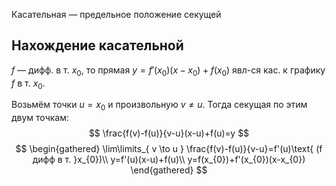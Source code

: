 Касательная — предельное положение секущей

## Нахождение касательной 

$f$ — дифф. в т. $x_{0}$, то прямая $y=f'(x_{0})(x-x_{0})+f(x_{0})$ явл-ся кас. к графику $f$ в т. $x_{0}$.

Возьмём точки $u=x_{0}$ и произвольную $v\ne u$. Тогда секущая по этим двум точкам:
$$
\frac{f(v)-f(u)}{v-u}(x-u)+f(u)=y
$$
$$
\begin{gathered}
\lim\limits_{ v \to u } \frac{f(v)-f(u)}{v-u}=f'(u)\text{ (f дифф в т. }x_{0})\\
y=f'(u)(x-u)+f(u)\\
y=f(x_{0})+f'(x_{0})(x-x_{0})
\end{gathered}
$$
